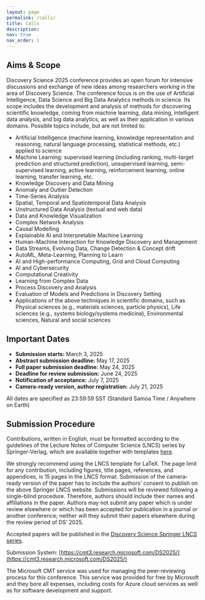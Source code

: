 ```yaml
---
layout: page
permalink: /calls/
title: Calls
description:
nav: true
nav_order: 1
---
```


## Aims & Scope

Discovery Science 2025 conference provides an open forum for intensive discussions and exchange of new ideas among researchers working in the area of Discovery Science. The conference focus is on the use of Artificial Intelligence, Data Science and Big Data Analytics methods in science. Its scope includes the development and analysis of methods for discovering scientific knowledge, coming from machine learning, data mining, intelligent data analysis, and big data analytics, as well as their application in various domains.
Possible topics include, but are not limited to:

- Artificial Intelligence (machine learning, knowledge representation and reasoning, natural language processing, statistical methods, etc.) applied to science
- Machine Learning: supervised learning (including ranking, multi-target prediction and structured prediction), unsupervised learning, semi-supervised learning, active learning, reinforcement learning, online learning, transfer learning, etc.
- Knowledge Discovery and Data Mining
- Anomaly and Outlier Detection
- Time-Series Analysis
- Spatial, Temporal and Spatiotemporal Data Analysis
- Unstructured Data Analysis (textual and web data)
- Data and Knowledge Visualization
- Complex Network Analysis
- Causal Modelling
- Explainable AI and Interpretable Machine Learning
- Human-Machine Interaction for Knowledge Discovery and Management
- Data Streams, Evolving Data, Change Detection & Concept drift
- AutoML, Meta-Learning, Planning to Learn
- AI and High-performance Computing, Grid and Cloud Computing
- AI and Cybersecurity
- Computational Creativity
- Learning from Complex Data
- Process Discovery and Analysis
- Evaluation of Models and Predictions in Discovery Setting
- Applications of the above techniques in scientific domains, such as Physical sciences (e.g., materials sciences, particle physics), Life sciences (e.g., systems biology/systems medicine), Environmental sciences, Natural and social sciences

## Important Dates

- **Submission starts:** March 3, 2025
- **Abstract submission deadline:** May 17, 2025
- **Full paper submission deadline:** May 24, 2025
- **Deadline for review submission:** June 24, 2025
- **Notification of acceptance:** July 7, 2025
- **Camera-ready version, author registration:** July 21, 2025

All dates are specified as 23:59:59 SST (Standard Samoa Time / Anywhere on Earth)

## Submission Procedure

Contributions, written in English, must be formatted according to the guidelines of the Lecture Notes of Computer Science (LNCS) series by Springer-Verlag, which are available together with templates [here](https://www.springer.com/gp/computer-science/lncs/conference-proceedings-guidelines).

We strongly recommend using the LNCS template for LaTeX. The page limit for any contribution, including figures, title pages, references, and appendices, is 15 pages in the LNCS format. Submission of the camera-ready version of the paper has to include the authors’ consent to publish on the above Springer LNCS website. Submissions will be reviewed following a single-blind procedure. Therefore, authors should include their names and affiliations in the paper. Authors may not submit any paper which is under review elsewhere or which has been accepted for publication in a journal or another conference; neither will they submit their papers elsewhere during the review period of DS’ 2025.

Accepted papers will be published in the [Discovery Science Springer LNCS series](https://link.springer.com/conference/dis).

Submission System: [https://cmt3.research.microsoft.com/DS2025/](https://cmt3.research.microsoft.com/DS2025/)

The Microsoft CMT service was used for managing the peer-reviewing process for this conference. This service was provided for free by Microsoft and they bore all expenses, including costs for Azure cloud services as well as for software development and support.
